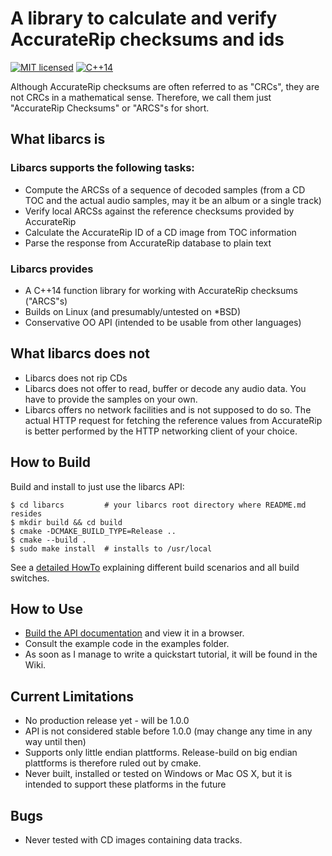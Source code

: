 # A library to calculate and verify AccurateRip checksums and ids

[![MIT licensed](https://img.shields.io/badge/license-MIT-blue.svg)](./LICENSE)
[![C++14](https://img.shields.io/badge/C++-14-darkred.svg)](./API.md)


Although AccurateRip checksums are often referred to as "CRCs", they are not
CRCs in a mathematical sense. Therefore, we call them just "AccurateRip
Checksums" or "ARCS"s for short.



## What libarcs is

### Libarcs supports the following tasks:

- Compute the ARCSs of a sequence of decoded samples
  (from a CD TOC and the actual audio samples, may it be an album or a single
  track)
- Verify local ARCSs against the reference checksums provided by AccurateRip
- Calculate the AccurateRip ID of a CD image from TOC information
- Parse the response from AccurateRip database to plain text

### Libarcs provides

- A C++14 function library for working with AccurateRip checksums ("ARCS"s)
- Builds on Linux (and presumably/untested on *BSD)
- Conservative OO API (intended to be usable from other languages)



## What libarcs does not

- Libarcs does not rip CDs
- Libarcs does not offer to read, buffer or decode any audio data. You have to
  provide the samples on your own.
- Libarcs offers no network facilities and is not supposed to do so. The actual
  HTTP request for fetching the reference values from AccurateRip is better
  performed by the HTTP networking client of your choice.



## How to Build

Build and install to just use the libarcs API:

	$ cd libarcs         # your libarcs root directory where README.md resides
	$ mkdir build && cd build
	$ cmake -DCMAKE_BUILD_TYPE=Release ..
	$ cmake --build .
	$ sudo make install  # installs to /usr/local

See a [detailed HowTo](BUILD.md) explaining different build scenarios and all
build switches.



## How to Use

- [Build the API documentation](BUILD.md#building-the-api-documentation) and
  view it in a browser.
- Consult the example code in the examples folder.
- As soon as I manage to write a quickstart tutorial, it will be found in the
  Wiki.



## Current Limitations

- No production release yet - will be 1.0.0
- API is not considered stable before 1.0.0 (may change any time in any way
  until then)
- Supports only little endian plattforms. Release-build on big endian plattforms
  is therefore ruled out by cmake.
- Never built, installed or tested on Windows or Mac OS X, but it is intended to
  support these platforms in the future



## Bugs

- Never tested with CD images containing data tracks.

